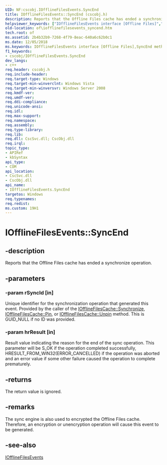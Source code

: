 ```yaml
---
UID: NF:cscobj.IOfflineFilesEvents.SyncEnd
title: IOfflineFilesEvents::SyncEnd (cscobj.h)
description: Reports that the Offline Files cache has ended a synchronize operation.
helpviewer_keywords: ["IOfflineFilesEvents interface [Offline Files]","SyncEnd method","IOfflineFilesEvents.SyncEnd","IOfflineFilesEvents::SyncEnd","SyncEnd","SyncEnd method [Offline Files]","SyncEnd method [Offline Files]","IOfflineFilesEvents interface","cscobj/IOfflineFilesEvents::SyncEnd","of.iofflinefilesevents_syncend"]
old-location: of\iofflinefilesevents_syncend.htm
tech.root: of
ms.assetid: 2b4b32b9-7268-4f79-8eac-640a6c62b0c1
ms.date: 12/05/2018
ms.keywords: IOfflineFilesEvents interface [Offline Files],SyncEnd method, IOfflineFilesEvents.SyncEnd, IOfflineFilesEvents::SyncEnd, SyncEnd, SyncEnd method [Offline Files], SyncEnd method [Offline Files],IOfflineFilesEvents interface, cscobj/IOfflineFilesEvents::SyncEnd, of.iofflinefilesevents_syncend
f1_keywords:
- cscobj/IOfflineFilesEvents.SyncEnd
dev_langs:
- c++
req.header: cscobj.h
req.include-header: 
req.target-type: Windows
req.target-min-winverclnt: Windows Vista
req.target-min-winversvr: Windows Server 2008
req.kmdf-ver: 
req.umdf-ver: 
req.ddi-compliance: 
req.unicode-ansi: 
req.idl: 
req.max-support: 
req.namespace: 
req.assembly: 
req.type-library: 
req.lib: 
req.dll: CscSvc.dll; CscObj.dll
req.irql: 
topic_type:
- APIRef
- kbSyntax
api_type:
- COM
api_location:
- CscSvc.dll
- CscObj.dll
api_name:
- IOfflineFilesEvents.SyncEnd
targetos: Windows
req.typenames: 
req.redist: 
ms.custom: 19H1
---
```


# IOfflineFilesEvents::SyncEnd


## -description


Reports that the Offline Files cache has ended a synchronize operation.


## -parameters




### -param rSyncId [in]

Unique identifier for the synchronization operation that generated this event.  Provided by the caller of the <a href="https://docs.microsoft.com/previous-versions/windows/desktop/api/cscobj/nf-cscobj-iofflinefilescache-synchronize">IOfflineFilesCache::Synchronize</a>, <a href="https://docs.microsoft.com/previous-versions/windows/desktop/api/cscobj/nf-cscobj-iofflinefilescache-pin">IOfflineFilesCache::Pin</a>, or <a href="https://docs.microsoft.com/previous-versions/windows/desktop/api/cscobj/nf-cscobj-iofflinefilescache-unpin">IOfflineFilesCache::Unpin</a> method.  This is GUID_NULL if no ID was provided.


### -param hrResult [in]

Result value indicating the reason for the end of the sync operation.  This parameter will be S_OK if the operation completed successfully, HRESULT_FROM_WIN32(ERROR_CANCELLED) if the operation was aborted and an error value if some other failure caused the operation to complete prematurely.


## -returns



The return value is ignored.




## -remarks



The sync engine is also used to encrypted the Offline Files cache.  Therefore, an encryption or unencryption operation will cause this event to be generated.




## -see-also




<a href="https://docs.microsoft.com/previous-versions/windows/desktop/api/cscobj/nn-cscobj-iofflinefilesevents">IOfflineFilesEvents</a>
 

 

